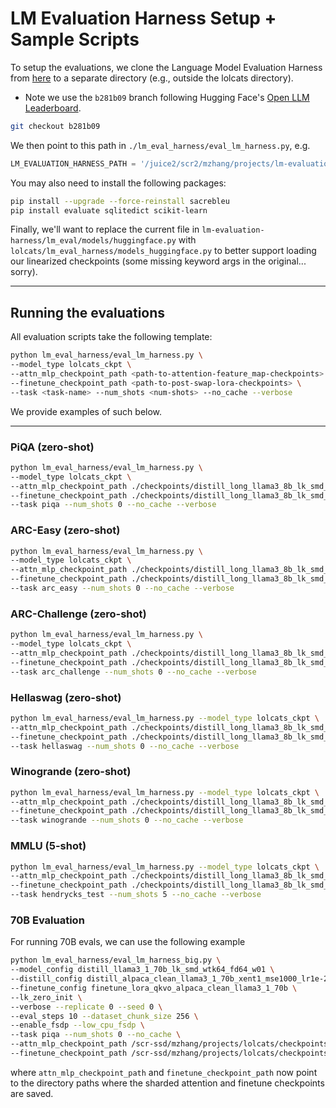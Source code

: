 # LM Evaluation Harness Setup + Sample Scripts

To setup the evaluations, we clone the Language Model Evaluation Harness from [here](https://github.com/EleutherAI/lm-evaluation-harness/tree/b281b0921b636bc36ad05c0b0b0763bd6dd43463) to a separate directory (e.g., outside the lolcats directory).

- Note we use the `b281b09` branch following Hugging Face's [Open LLM Leaderboard](https://huggingface.co/spaces/HuggingFaceH4/open_llm_leaderboard).

```bash
git checkout b281b09
```

We then point to this path in `./lm_eval_harness/eval_lm_harness.py`, e.g.

```python
LM_EVALUATION_HARNESS_PATH = '/juice2/scr2/mzhang/projects/lm-evaluation-harness'  # Change this to where you clone LM eval harness from
```

You may also need to install the following packages:

```bash
pip install --upgrade --force-reinstall sacrebleu
pip install evaluate sqlitedict scikit-learn
```

Finally, we'll want to replace the current file in `lm-evaluation-harness/lm_eval/models/huggingface.py` with `lolcats/lm_eval_harness/models_huggingface.py` to better support loading our linearized checkpoints (some missing keyword args in the original... sorry).

---

## Running the evaluations

All evaluation scripts take the following template:

```bash
python lm_eval_harness/eval_lm_harness.py \
--model_type lolcats_ckpt \
--attn_mlp_checkpoint_path <path-to-attention-feature_map-checkpoints> \
--finetune_checkpoint_path <path-to-post-swap-lora-checkpoints> \
--task <task-name> --num_shots <num-shots> --no_cache --verbose
```

We provide examples of such below.

---

### PiQA (zero-shot)

```bash
python lm_eval_harness/eval_lm_harness.py \
--model_type lolcats_ckpt \
--attn_mlp_checkpoint_path ./checkpoints/distill_long_llama3_8b_lk_smd_wtk64_fd64_w01/dl-d=distill_long_alpaca_8k_xent0_mse1000_lr1e-2_bs1-m=distill_long_llama3_8b_lk_smd_wtk64_fd64_w01-f=finetune_long_lora_qkvo_alpaca_clean_8192-s=0-gas=1-nte=2-se=0-re=614-scl=1024-lzi=1_distill.pt \
--finetune_checkpoint_path ./checkpoints/distill_long_llama3_8b_lk_smd_wtk64_fd64_w01/dl-d=distill_long_alpaca_8k_xent0_mse1000_lr1e-2_bs1-m=distill_long_llama3_8b_lk_smd_wtk64_fd64_w01-f=finetune_long_lora_qkvo_alpaca_clean_8192-s=0-gas=1-nte=2-se=0-re=614-scl=1024-lzi=1-bs=1-gas=1-nte=2-se=0-re=614_ft.pt \
--task piqa --num_shots 0 --no_cache --verbose

```

### ARC-Easy (zero-shot)

```bash
python lm_eval_harness/eval_lm_harness.py \
--model_type lolcats_ckpt \
--attn_mlp_checkpoint_path ./checkpoints/distill_long_llama3_8b_lk_smd_wtk64_fd64_w01/dl-d=distill_long_alpaca_8k_xent0_mse1000_lr1e-2_bs1-m=distill_long_llama3_8b_lk_smd_wtk64_fd64_w01-f=finetune_long_lora_qkvo_alpaca_clean_8192-s=0-gas=1-nte=2-se=0-re=614-scl=1024-lzi=1_distill.pt \
--finetune_checkpoint_path ./checkpoints/distill_long_llama3_8b_lk_smd_wtk64_fd64_w01/dl-d=distill_long_alpaca_8k_xent0_mse1000_lr1e-2_bs1-m=distill_long_llama3_8b_lk_smd_wtk64_fd64_w01-f=finetune_long_lora_qkvo_alpaca_clean_8192-s=0-gas=1-nte=2-se=0-re=614-scl=1024-lzi=1-bs=1-gas=1-nte=2-se=0-re=614_ft.pt \
--task arc_easy --num_shots 0 --no_cache --verbose
```

### ARC-Challenge (zero-shot)

```bash
python lm_eval_harness/eval_lm_harness.py \
--model_type lolcats_ckpt \
--attn_mlp_checkpoint_path ./checkpoints/distill_long_llama3_8b_lk_smd_wtk64_fd64_w01/dl-d=distill_long_alpaca_8k_xent0_mse1000_lr1e-2_bs1-m=distill_long_llama3_8b_lk_smd_wtk64_fd64_w01-f=finetune_long_lora_qkvo_alpaca_clean_8192-s=0-gas=1-nte=2-se=0-re=614-scl=1024-lzi=1_distill.pt \
--finetune_checkpoint_path ./checkpoints/distill_long_llama3_8b_lk_smd_wtk64_fd64_w01/dl-d=distill_long_alpaca_8k_xent0_mse1000_lr1e-2_bs1-m=distill_long_llama3_8b_lk_smd_wtk64_fd64_w01-f=finetune_long_lora_qkvo_alpaca_clean_8192-s=0-gas=1-nte=2-se=0-re=614-scl=1024-lzi=1-bs=1-gas=1-nte=2-se=0-re=614_ft.pt \
--task arc_challenge --num_shots 0 --no_cache --verbose
```

### Hellaswag (zero-shot)

```bash
python lm_eval_harness/eval_lm_harness.py --model_type lolcats_ckpt \
--attn_mlp_checkpoint_path ./checkpoints/distill_long_llama3_8b_lk_smd_wtk64_fd64_w01/dl-d=distill_long_alpaca_8k_xent0_mse1000_lr1e-2_bs1-m=distill_long_llama3_8b_lk_smd_wtk64_fd64_w01-f=finetune_long_lora_qkvo_alpaca_clean_8192-s=0-gas=1-nte=2-se=0-re=614-scl=1024-lzi=1_distill.pt \
--finetune_checkpoint_path ./checkpoints/distill_long_llama3_8b_lk_smd_wtk64_fd64_w01/dl-d=distill_long_alpaca_8k_xent0_mse1000_lr1e-2_bs1-m=distill_long_llama3_8b_lk_smd_wtk64_fd64_w01-f=finetune_long_lora_qkvo_alpaca_clean_8192-s=0-gas=1-nte=2-se=0-re=614-scl=1024-lzi=1-bs=1-gas=1-nte=2-se=0-re=614_ft.pt \
--task hellaswag --num_shots 0 --no_cache --verbose
```

### Winogrande (zero-shot)

```bash
python lm_eval_harness/eval_lm_harness.py --model_type lolcats_ckpt \
--attn_mlp_checkpoint_path ./checkpoints/distill_long_llama3_8b_lk_smd_wtk64_fd64_w01/dl-d=distill_long_alpaca_8k_xent0_mse1000_lr1e-2_bs1-m=distill_long_llama3_8b_lk_smd_wtk64_fd64_w01-f=finetune_long_lora_qkvo_alpaca_clean_8192-s=0-gas=1-nte=2-se=0-re=614-scl=1024-lzi=1_distill.pt \
--finetune_checkpoint_path ./checkpoints/distill_long_llama3_8b_lk_smd_wtk64_fd64_w01/dl-d=distill_long_alpaca_8k_xent0_mse1000_lr1e-2_bs1-m=distill_long_llama3_8b_lk_smd_wtk64_fd64_w01-f=finetune_long_lora_qkvo_alpaca_clean_8192-s=0-gas=1-nte=2-se=0-re=614-scl=1024-lzi=1-bs=1-gas=1-nte=2-se=0-re=614_ft.pt \
--task winogrande --num_shots 0 --no_cache --verbose
```

### MMLU (5-shot)

```bash
python lm_eval_harness/eval_lm_harness.py --model_type lolcats_ckpt \
--attn_mlp_checkpoint_path ./checkpoints/distill_long_llama3_8b_lk_smd_wtk64_fd64_w01/dl-d=distill_long_alpaca_8k_xent0_mse1000_lr1e-2_bs1-m=distill_long_llama3_8b_lk_smd_wtk64_fd64_w01-f=finetune_long_lora_qkvo_alpaca_clean_8192-s=0-gas=1-nte=2-se=0-re=614-scl=1024-lzi=1_distill.pt \
--finetune_checkpoint_path ./checkpoints/distill_long_llama3_8b_lk_smd_wtk64_fd64_w01/dl-d=distill_long_alpaca_8k_xent0_mse1000_lr1e-2_bs1-m=distill_long_llama3_8b_lk_smd_wtk64_fd64_w01-f=finetune_long_lora_qkvo_alpaca_clean_8192-s=0-gas=1-nte=2-se=0-re=614-scl=1024-lzi=1-bs=1-gas=1-nte=2-se=0-re=614_ft.pt \
--task hendrycks_test --num_shots 5 --no_cache --verbose
```

### 70B Evaluation

For running 70B evals, we can use the following example

```bash
python lm_eval_harness/eval_lm_harness_big.py \
--model_config distill_llama3_1_70b_lk_smd_wtk64_fd64_w01 \
--distill_config distill_alpaca_clean_llama3_1_70b_xent1_mse1000_lr1e-2 \
--finetune_config finetune_lora_qkvo_alpaca_clean_llama3_1_70b \
--lk_zero_init \
--verbose --replicate 0 --seed 0 \
--eval_steps 10 --dataset_chunk_size 256 \
--enable_fsdp --low_cpu_fsdp \
--task piqa --num_shots 0 --no_cache \
--attn_mlp_checkpoint_path /scr-ssd/mzhang/projects/lolcats/checkpoints/distill_llama3_1_70b_lk_smd_wtk64_fd64_w01/distill-dl-d=distill_alpaca_clean_llama3_1_70b_xent1_mse1000_lr1e-2-m=distill_llama3_1_70b_lk_smd_wtk64_fd64_w01-f=finetune_lora_qkvo_alpaca_clean_llama3_1_70b-dcs=512-se=0-re=0-at=lolcats_llama_window_tk_bf16 \
--finetune_checkpoint_path /scr-ssd/mzhang/projects/lolcats/checkpoints/distill_llama3_1_70b_lk_smd_wtk64_fd64_w01/finetune-dl-d=distill_alpaca_clean_llama3_1_70b_xent1_mse1000_lr1e-2-m=distill_llama3_1_70b_lk_smd_wtk64_fd64_w01-f=finetune_lora_qkvo_alpaca_clean_llama3_1_70b-dcs=256-se=0-re=0-at=lolcats_llama_window_tk_bf16-dcs=256-se=0-re=0
```

where `attn_mlp_checkpoint_path` and `finetune_checkpoint_path` now point to the directory paths where the sharded attention and finetune checkpoints are saved.
